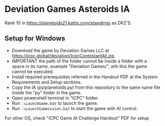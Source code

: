 ﻿# Deviation Games Asteroids IA 

Rank 10 in https://planetoids21.kattis.com/standings as DKZ'S.

## Setup for Windows
- Download the game by Deviation Games LLC at https://icpc.global/deviation/IcpcContestantAll.zip.
- IMPORTANT the path of the folder cannot be inside a folder with a space in its name, example "Deviation Games/", wth this the game cannot be executed.
- Install required prerequisites referred in the Handout PDF at the System Requirements and Setup sections.
- Copy the IA (py/planetoids.py) from this repository to the same name file inside the "py" folder in the game.
- Open powershell terminal in "ICPC" folder.
- Run `.\LaunchGame.bat` to launch the game.
- Run `.\LaunchSubmission.bat` to start the game with AI control.

For other OS, check "ICPC Game AI Challenge Handout" PDF for setup
